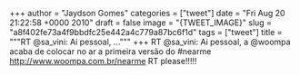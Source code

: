 
+++
author = "Jaydson Gomes"
categories = ["tweet"]
date = "Fri Aug 20 21:22:58 +0000 2010"
draft = false
image = "{TWEET_IMAGE}"
slug = "a8f402fe73a4f9bbdfc25e442a4c779a87bc6f1d"
tags = ["tweet"]
title = """RT @sa_vini: Ai pessoal, ..."""
+++
RT @sa_vini: Ai pessoal, a @woompa acaba de colocar no ar a primeira versão do #nearme http://www.woompa.com.br/nearme RT please!!!!!
